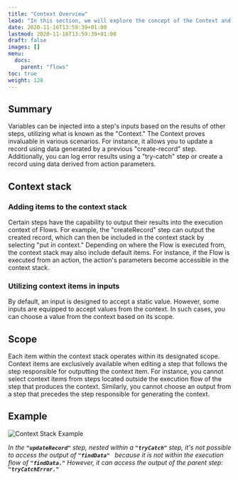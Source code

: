 ```yaml
---
title: "Context Overview"
lead: "In this section, we will explore the concept of the Context and how it allows you to inject variables into step inputs."
date: 2020-11-16T13:59:39+01:00
lastmod: 2020-11-16T13:59:39+01:00
draft: false
images: []
menu:
  docs:
    parent: "flows"
toc: true
weight: 128
---
```


## **Summary**

Variables can be injected into a step's inputs based on the results of other steps, utilizing what is known as the "Context." The Context proves invaluable in various scenarios. For instance, it allows you to update a record using data generated by a previous "create-record" step. Additionally, you can log error results using a "try-catch" step or create a record using data derived from action parameters.

## **Context stack**

### Adding items to the context stack

Certain steps have the capability to output their results into the execution context of Flows. For example, the "createRecord" step can output the created record, which can then be included in the context stack by selecting "put in context." Depending on where the Flow is executed from, the context stack may also include default items. For instance, if the Flow is executed from an action, the action's parameters become accessible in the context stack.

### Utilizing context items in inputs

By default, an input is designed to accept a static value. However, some inputs are equipped to accept values from the context. In such cases, you can choose a value from the context based on its scope.

## **Scope**

Each item within the context stack operates within its designated scope. Context items are exclusively available when editing a step that follows the step responsible for outputting the context item. For instance, you cannot select context items from steps located outside the execution flow of the step that produces the context. Similarly, you cannot choose an output from a step that precedes the step responsible for generating the context.

## **Example**

![Context Stack Example]({{site.baseurl}}/images/vendor/flows/context_stack_example.png)

*In the **`"updateRecord"`** step, nested within a **`"tryCatch"`** step, it's not possible to access the output of **`"findData" `** because it is not within the execution flow of **`"findData."`** However, it can access the output of the parent step: **`"tryCatchError."`***


